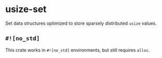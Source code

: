 # usize-set

Set data structures optimized to store sparsely distributed `usize` values.

## `#![no_std]`

This crate works in `#![no_std]` environments, but still requires `alloc`.
